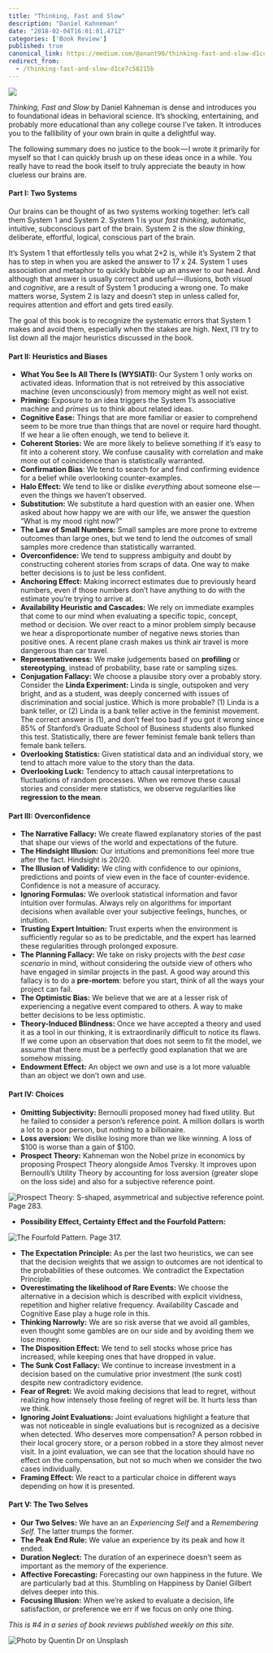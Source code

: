 ```yaml
---
title: "Thinking, Fast and Slow"
description: "Daniel Kahneman"
date: "2018-02-04T16:01:01.471Z"
categories: ['Book Review']
published: true
canonical_link: https://medium.com/@anant90/thinking-fast-and-slow-d1ce7c58215b
redirect_from:
  - /thinking-fast-and-slow-d1ce7c58215b
---
```


![](./asset-1.jpeg)

_Thinking, Fast and Slow_ by Daniel Kahneman is dense and introduces you to foundational ideas in behavioral science. It’s shocking, entertaining, and probably more educational than any college course I’ve taken. It introduces you to the fallibility of your own brain in quite a delightful way.

The following summary does no justice to the book — I wrote it primarily for myself so that I can quickly brush up on these ideas once in a while. You really have to read the book itself to truly appreciate the beauty in how clueless our brains are.

#### Part I: Two Systems

Our brains can be thought of as two systems working together: let’s call them System 1 and System 2. System 1 is your _fast thinking_, automatic, intuitive, subconscious part of the brain. System 2 is the _slow thinking_, deliberate, effortful, logical, conscious part of the brain.

It’s System 1 that effortlessly tells you what 2+2 is, while it’s System 2 that has to step in when you are asked the answer to 17 x 24. System 1 uses association and metaphor to quickly bubble up an answer to our head. And although that answer is usually correct and useful — illusions, both _visual_ and _cognitive_, are a result of System 1 producing a wrong one. To make matters worse, System 2 is lazy and doesn’t step in unless called for, requires attention and effort and gets tired easily.

The goal of this book is to recognize the systematic errors that System 1 makes and avoid them, especially when the stakes are high. Next, I’ll try to list down all the major heuristics discussed in the book.

#### Part II: Heuristics and Biases

-   **What You See Is All There Is (WYSIATI):** Our System 1 only works on activated ideas. Information that is not retreived by this associative machine (even unconsciously) from memory might as well not exist.
-   **Priming:** Exposure to an idea triggers the System 1’s associative machine and _primes_ us to think about related ideas.
-   **Cognitive Ease:** Things that are more familiar or easier to comprehend seem to be more true than things that are novel or require hard thought. If we hear a lie often enough, we tend to believe it.
-   **Coherent Stories:** We are more likely to believe something if it’s easy to fit into a coherent story. We confuse causality with correlation and make more out of coincidence than is statistically warranted.
-   **Confirmation Bias**: We tend to search for and find confirming evidence for a belief while overlooking counter-examples.
-   **Halo Effect:** We tend to like or dislike _everything_ about someone else — even the things we haven’t observed.
-   **Substitution:** We substitute a hard question with an easier one. When asked about how happy we are with our life, we answer the question “What is my mood right now?”
-   **The Law of Small Numbers:** Small samples are more prone to extreme outcomes than large ones, but we tend to lend the outcomes of small samples more credence than statistically warranted.
-   **Overconfidence:** We tend to suppress ambiguity and doubt by constructing coherent stories from scraps of data. One way to make better decisions is to just be less confident.
-   **Anchoring Effect:** Making incorrect estimates due to previously heard numbers, even if those numbers don’t have anything to do with the estimate you’re trying to arrive at.
-   **Availability Heuristic and Cascades:** We rely on immediate examples that come to our mind when evaluating a specific topic, concept, method or decision. We over react to a minor problem simply because we hear a disproportionate number of negative news stories than positive ones. A recent plane crash makes us think air travel is more dangerous than car travel.
-   **Representativeness:** We make judgements based on **profiling** or **stereotyping**, instead of probability, base rate or sampling sizes.
-   **Conjugation Fallacy:** We choose a plausibe story over a probably story. Consider the **Linda Experiment:** Linda is single, outspoken and very bright, and as a student, was deeply concerned with issues of discrimination and social justice. Which is more probable? (1) Linda is a bank teller, or (2) Linda is a bank teller active in the feminist movement. The correct answer is (1), and don’t feel too bad if you got it wrong since 85% of Stanford’s Graduate School of Business students also flunked this test. Statistically, there are fewer feminist female bank tellers than female bank tellers.
-   **Overlooking Statistics:** Given statistical data and an individual story, we tend to attach more value to the story than the data.
-   **Overlooking Luck:** Tendency to attach causal interpretations to fluctuations of random processes. When we remove these causal stories and consider mere statistics, we observe regularities like **regression to the mean**.

#### Part III: Overconfidence

-   **The Narrative Fallacy:** We create flawed explanatory stories of the past that shape our views of the world and expectations of the future.
-   **The Hindsight Illusion:** Our intuitions and premonitions feel more true after the fact. Hindsight is 20/20.
-   **The Illusion of Validity:** We cling with confidence to our opinions, predictions and points of view even in the face of counter-evidence. Confidence is not a measure of accuracy.
-   **Ignoring Formulas:** We overlook statistical information and favor intuition over formulas. Always rely on algorithms for important decisions when available over your subjective feelings, hunches, or intuition.
-   **Trusting Expert Intuition:** Trust experts when the environment is sufficiently regular so as to be predictable, and the expert has learned these regularities through prolonged exposure.
-   **The Planning Fallacy:** We take on risky projects with the _best case scenario_ in mind, without considering the outside view of others who have engaged in similar projects in the past. A good way around this fallacy is to do a **pre-mortem**: before you start, think of all the ways your project can fail.
-   **The Optimistic Bias:** We believe that we are at a lesser risk of experiencing a negative event compared to others. A way to make better decisions to be less optimistic.
-   **Theory-Induced Blindness:** Once we have accepted a theory and used it as a tool in our thinking, it is extraordinarily difficult to notice its flaws. If we come upon an observation that does not seem to fit the model, we assume that there must be a perfectly good explanation that we are somehow missing.
-   **Endowment Effect:** An object we own and use is a lot more valuable than an object we don’t own and use.

#### Part IV: Choices

-   **Omitting Subjectivity:** Bernoulli proposed money had fixed utility. But he failed to consider a person’s reference point. A million dollars is worth a lot to a poor person, but nothing to a billionaire.
-   **Loss aversion:** We dislike losing more than we like winning. A loss of $100 is worse than a gain of $100.
-   **Prospect Theory:** Kahneman won the Nobel prize in economics by proposing Prospect Theory alongside Amos Tversky. It improves upon Bernoulli’s Utility Theory by accounting for loss aversion (greater slope on the loss side) and also for a subjective reference point.

![Prospect Theory: S-shaped, asymmetrical and subjective reference point. Page 283.](./asset-2.jpeg)

-   **Possibility Effect, Certainty Effect and the Fourfold Pattern:**

![The Fourfold Pattern. Page 317.](./asset-3.png)

-   **The Expectation Principle:** As per the last two heuristics, we can see that the decision weights that we assign to outcomes are not identical to the probabilities of these outcomes. We contradict the Expectation Principle.
-   **Overestimating the likelihood of Rare Events:** We choose the alternative in a decision which is described with explicit vividness, repetition and higher relative frequency. Availability Cascade and Cognitive Ease play a huge role in this.
-   **Thinking Narrowly:** We are so risk averse that we avoid all gambles, even thought some gambles are on our side and by avoiding them we lose money.
-   **The Disposition Effect:** We tend to sell stocks whose price has increased, while keeping ones that have dropped in value.
-   **The Sunk Cost Fallacy:** We continue to increase investment in a decision based on the cumulative prior investment (the sunk cost) despite new contradictory evidence.
-   **Fear of Regret:** We avoid making decisions that lead to regret, without realizing how intensely those feeling of regret will be. It hurts less than we think.
-   **Ignoring Joint Evaluations:** Joint evaluations highlight a feature that was not noticeable in single evaluations but is recognized as a decisive when detected. Who deserves more compensation? A person robbed in their local grocery store, or a person robbed in a store they almost never visit. In a joint evaluation, we can see that the location should have no effect on the compensation, but not so much when we consider the two cases individually.
-   **Framing Effect:** We react to a particular choice in different ways depending on how it is presented.

#### Part V: The Two Selves

-   **Our Two Selves:** We have an an _Experiencing Self_ and a _Remembering Self._ The latter trumps the former.
-   **The Peak End Rule:** We value an experience by its peak and how it ended.
-   **Duration Neglect:** The duration of an experinece doesn’t seem as important as the memory of the experience.
-   **Affective Forecasting:** Forecasting our own happiness in the future. We are particularly bad at this. Stumbling on Happiness by Daniel Gilbert delves deeper into this.
-   **Focusing Illusion:** When we’re asked to evaluate a decision, life satisfaction, or preference we err if we focus on only one thing.

_This is #4 in a series of book reviews published weekly on this site._

![Photo by [Quentin Dr](https://unsplash.com/photos/kcw2MMrjesk) on [Unsplash](https://unsplash.com/search/photos/thinking)](./asset-4.jpeg)
